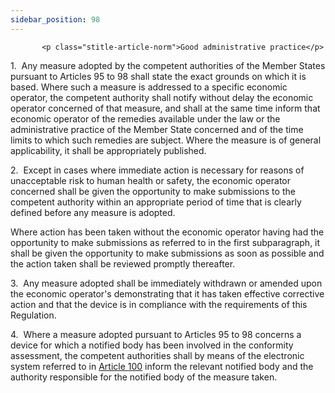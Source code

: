 ```yaml
---
sidebar_position: 98
---
```

           <p class="stitle-article-norm">Good administrative practice</p>
   <p class="norm">1.&nbsp;&nbsp;Any measure adopted by the competent 
authorities of the Member&nbsp;States pursuant to Articles&nbsp;95 to 98
 shall state the exact grounds on which it is based. Where such a 
measure is addressed to a specific economic operator, the competent 
authority shall notify without delay the economic operator concerned of 
that measure, and shall at the same time inform that economic operator 
of the remedies available under the law or the administrative practice 
of the Member&nbsp;State concerned and of the time limits to which such 
remedies are subject. Where the measure is of general applicability, it 
shall be appropriately published.</p>
   <p class="norm">2.&nbsp;&nbsp;Except in cases where immediate action 
is necessary for reasons of unacceptable risk to human health or safety,
 the economic operator concerned shall be given the opportunity to make 
submissions to the competent authority within an appropriate period of 
time that is clearly defined before any measure is adopted.</p>
   <p class="norm">Where action has been taken without the economic 
operator having had the opportunity to make submissions as referred to 
in the first subparagraph, it shall be given the opportunity to make 
submissions as soon as possible and the action taken shall be reviewed 
promptly thereafter.</p>
   <p class="norm">3.&nbsp;&nbsp;Any measure adopted shall be 
immediately withdrawn or amended upon the economic operator's 
demonstrating that it has taken effective corrective action and that the
 device is in compliance with the requirements of this Regulation.</p>
   <p class="norm">4.&nbsp;&nbsp;Where a measure adopted pursuant to 
Articles&nbsp;95 to 98 concerns a device for which a notified body has 
been involved in the conformity assessment, the competent authorities 
shall by means of the electronic system referred to in <a href='../CHAPTER VII/Article 100 - Electronic system on market surveillance'> Article 100</a> 
inform the relevant notified body and the authority responsible for the 
notified body of the measure taken.</p>